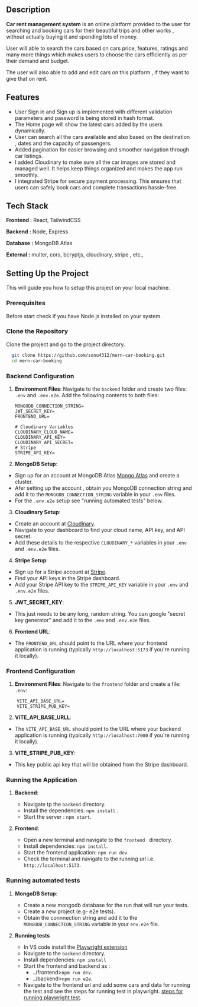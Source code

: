 ## Description 

**Car rent management system** is an online platform provided to the user for searching and booking cars for their beautiful trips and other works , without actually buying it and spending lots of money.

User will able to search the cars based on cars price, features, ratings and many more things  which makes users to choose the cars efficiently as per their demand and budget.

The user will also able to add and edit cars on this platform  , if they want to give that on rent. 


## Features

- User Sign in and Sign up is implemented with different validation parameters and password is being stored in hash format.
- The Home page will show the latest cars added by the users dynamically.
- User can search all the cars available and also based on the destination , dates and the capacity of passengers.
- Added pagination for easier browsing and smoother navigation through car listings.
- I added Cloudinary to make sure all the car images are stored and managed well. It helps keep things organized and makes the app run smoothly.
- I integrated Stripe for secure payment processing. This ensures that users can safely book cars and complete transactions hassle-free.

## Tech Stack

**Frontend :** React, TailwindCSS

**Backend :** Node, Express

**Database :** MongoDB Atlas

**External :** multer, cors, bcryptjs, cloudinary, stripe , etc., 

## Setting Up the Project
This will guide you how to setup this project on your local machine.

### Prerequisites
Before start check if you have Node.js installed on your system.

### Clone the Repository 
Clone the project and go to the project directory.
```bash
  git clone https://github.com/sonu4312/mern-car-booking.git
  cd mern-car-booking
```
### Backend Configuration

1. **Environment Files**: Navigate to the `backend` folder and create two files: `.env` and `.env.e2e`. Add the following contents to both files:

    ```plaintext
    MONGODB_CONNECTION_STRING=
    JWT_SECRET_KEY=
    FRONTEND_URL=
    
    # Cloudinary Variables
    CLOUDINARY_CLOUD_NAME=
    CLOUDINARY_API_KEY=
    CLOUDINARY_API_SECRET=
    # Stripe
    STRIPE_API_KEY=
    ```

2. **MongoDB Setup**:
- Sign up for an account at MongoDB Atlas [Mongo Atlas](https://www.mongodb.com/cloud/atlas) and create a cluster.
- Afer setting up the account , obtain you MongoDB connection string and add it to the `MONGODB_CONNECTION_STRING` variable in your `.env` files.
- For the `.env.e2e` setup see "running automated tests" below.

3. **Cloudinary Setup**:
- Create an account at [Cloudinary](https://cloudinary.com/).
- Navigate to your dashboard to find your cloud name, API key, and API secret.
- Add these details to the respective `CLOUDINARY_*` variables in your `.env` and `.env.e2e` files.

4. **Stripe Setup**:
- Sign up for a Stripe account at [Stripe](https://stripe.com/).
- Find your API keys in the Stripe dashboard.
- Add your Stripe API key to the `STRIPE_API_KEY` variable in your `.env` and `.env.e2e` files.

5. **JWT_SECRET_KEY**:
- This just needs to be any long, random string. You can google "secret key generator" and add it to the `.env` and `.env.e2e` files.

6. **Frontend URL**:
- The `FRONTEND_URL` should point to the URL where your frontend application is running (typically `http://localhost:5173` if you're running it locally).

### Frontend Configuration

1. **Environment Files**: Navigate to the `frontend` folder and create a file: `.env`:
```plaintext
    VITE_API_BASE_URL=
    VITE_STRIPE_PUB_KEY=
```
2. **VITE_API_BASE_URLL**:
- The `VITE_API_BASE_URL` should point to the URL where your backend application is running (typically `http://localhost:7000` if you're running it locally).

3. **VITE_STRIPE_PUB_KEY**:
- This key public api key that will be obtained from the Stripe dashboard.


### Running the Application

1. **Backend**:
   - Navigate tp the `backend` directory.
   - Install the dependencies: `npm install` .
   - Start the server :  `npm start`.
  
2. **Frontend**:
   - Open a new terminal and navigate to the `frontend ` directory.
   - Install dependencies: `npm install`.
   - Start the frontend application: `npm run dev`.
   - Check the terminal and navigate to the running url i.e. `http://localhost:5173`.
  

### Running automated tests

1. **MongoDB Setup**:
   - Create a new mongodb database for the run that will run your tests.
   - Create a new project (e.g- e2e tests).
   - Obtain the connnection string and add it to the `MONGODB_CONNECTION_STRING` variable in your `env.e2e` file.

2. **Running tests**
   - In VS code install the [Playwright extension](https://marketplace.visualstudio.com/items?itemName=ms-playwright.playwright)
   - Navigate to the `backend` directory.
   - Install dependencies: `npm install`
   - Start the frontend and backend as :
     - ../frontend>`npm run dev`.
     - ../backend>`npm run e2e`.
   - Navigate to the frontend url and add some cars and data for running the test and see the steps for running test in playwright. [steps for running playwright test](https://playwright.dev/docs/getting-started-vscode#running-tests).
    
